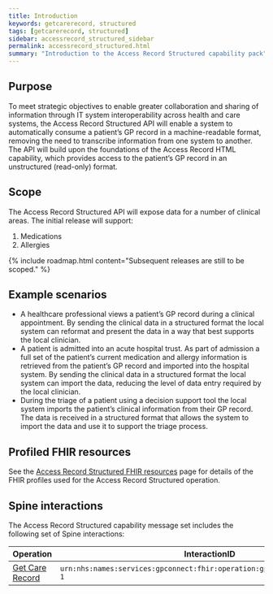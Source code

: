 ```yaml
---
title: Introduction
keywords: getcarerecord, structured
tags: [getcarerecord, structured] 
sidebar: accessrecord_structured_sidebar
permalink: accessrecord_structured.html
summary: "Introduction to the Access Record Structured capability pack"
---
```


## Purpose ##

To meet strategic objectives to enable greater collaboration and sharing of information through IT system interoperability across health and care systems, the Access Record Structured API will enable a system to automatically consume a patient’s GP record in a machine-readable format, removing the need to transcribe information from one system to another. The API will build upon the foundations of the Access Record HTML capability, which provides access to the patient’s GP record in an unstructured (read-only) format. 

## Scope ##

The Access Record Structured API will expose data for a number of clinical areas. The initial release will support:

1.	Medications
2.	Allergies

{% include roadmap.html content="Subsequent releases are still to be scoped." %}

## Example scenarios ##

 - A healthcare professional views a patient’s GP record during a clinical appointment. By sending the clinical data in a structured format the local system can reformat and present the data in a way that best supports the local clinician.
 - A patient is admitted into an acute hospital trust. As part of admission a full set of the patient’s current medication and allergy information is retrieved from the patient’s GP record and imported into the hospital system. By sending the clinical data in a structured format the local system can import the data, reducing the level of data entry required by the local clinician. 
 - During the triage of a patient using a decision support tool the local system imports the patient’s clinical information from their GP record. The data is received in a structured format that allows the system to import the data and use it to support the triage process.  

## Profiled FHIR resources ##

See the [Access Record Structured FHIR resources](accessrecord_structured_development_resources_list.html) page for details of the FHIR profiles used for the Access Record Structured operation.

## Spine interactions ##

The Access Record Structured capability message set includes the following set of Spine interactions:

| Operation                 | InteractionID             | 
|---------------------------|---------------------------| 
| [Get Care Record](accessrecord_structured_development_retrieve_patient_record.html) | `urn:nhs:names:services:gpconnect:fhir:operation:gpc.getstructuredrecord-1` |




